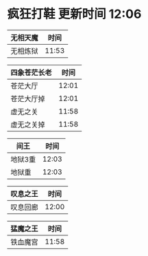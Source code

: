 # 疯狂打鞋 更新时间 12:06

| 无相天魔   | 时间    |
|--------|-------|
| 无相炼狱 | 11:53 |

| 四象苍茫长老   | 时间    |
|--------|-------|
| 苍茫大厅 | 12:01 |
| 苍茫大厅掉 | 12:01 |
| 虚无之关 | 11:58 |
| 虚无之关掉 | 11:58 |

| 间王   | 时间    |
|--------|-------|
| 地狱3重 | 12:03 |
| 地狱重 | 12:03 |

| 叹息之王   | 时间    |
|--------|-------|
| 叹息回廊 | 12:00 |

| 猛魔之王   | 时间    |
|--------|-------|
| 铁血魔宫 | 11:58 |